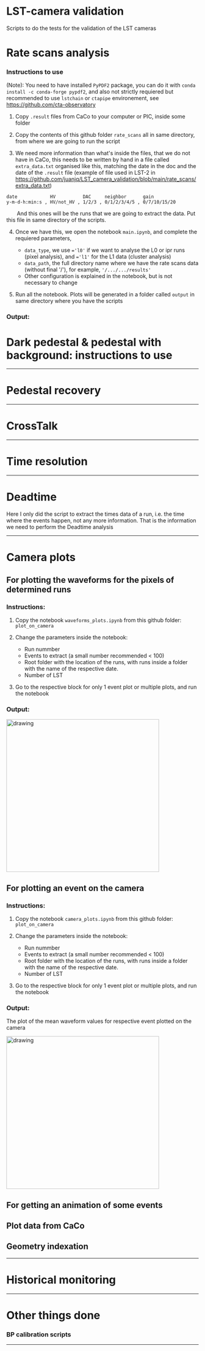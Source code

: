 # LST-camera validation
Scripts to do the tests for the validation of the LST cameras


# Rate scans analysis 
### Instructions to use

(Note): You need to have installed `PyPDF2` package, you can do it with `conda install -c conda-forge pypdf2`, and also not strictly requiered but recommended to use `lstchain` or `ctapipe` environement, see https://github.com/cta-observatory


 1. Copy `.result` files from CaCo to your computer or PIC, inside some folder

2. Copy the contents of this github folder `rate_scans` all in same directory, from where we are going to run the script

3. We need more information than what's inside the files, that we do not have in CaCo, this needs to be written by hand in a file called `extra_data.txt` organised like this, matching the date in the doc and the date of the `.result` file (example of file used in LST-2 in https://github.com/juanjq/LST_camera_validation/blob/main/rate_scans/extra_data.txt)

```
date            HV          DAC     neighbor      gain
y-m-d-h:min:s , HV/not_HV , 1/2/3 , 0/1/2/3/4/5 , 0/7/10/15/20
```
&nbsp;&nbsp;&nbsp;&nbsp;&nbsp;&nbsp; And this ones will be the runs that we are going to extract the data. Put this file in same directory of the scripts.

4. Once we have this, we open the notebook `main.ipynb`, and complete the requiered parameters,
    - `data_type`, we use `='l0'` if we want to analyse the L0 or ipr runs (pixel analysis), and `='l1'` for the L1 data (cluster analysis)
    - `data_path`, the full directory name where we have the rate scans data (without final '/'), for example, `'/.../.../results'`
    - Other configuration is explained in the notebook, but is not necessary to change

5. Run all the notebook. Plots will be generated in a folder called `output` in same directory where you have the scripts

### Output:

# Dark pedestal & pedestal with background: instructions to use

---

# Pedestal recovery

---

# CrossTalk

---

# Time resolution

---


# Deadtime
Here I only did the script to extract the times data of a run, i.e. the time where the events happen, not any more information. That is the information we need to perform the Deadtime analysis

---


# Camera plots

## For plotting the waveforms for the pixels of determined runs
### Instructions:

1. Copy the notebook `waveforms_plots.ipynb` from this github folder: `plot_on_camera`

2. Change the parameters inside the notebook:

   * Run nummber
   * Events to extract (a small number recommended < 100)
   * Root folder with the location of the runs, with runs inside a folder with the name of the respective date.
   * Number of LST

3. Go to the respective block for only 1 event plot or multiple plots, and run the notebook

### Output:


<img src="https://github.com/juanjq/LST_camera_validation/blob/main/graphs/waveforms.png" align="center" alt="drawing" width="400"/>

## For plotting an event on the camera
### Instructions:

1. Copy the notebook `camera_plots.ipynb` from this github folder: `plot_on_camera`

2. Change the parameters inside the notebook:

   * Run nummber
   * Events to extract (a small number recommended < 100)
   * Root folder with the location of the runs, with runs inside a folder with the name of the respective date.
   * Number of LST

3. Go to the respective block for only 1 event plot or multiple plots, and run the notebook

### Output:
The plot of the mean waveform values for respective event plotted on the camera

<img src="https://github.com/juanjq/LST_camera_validation/blob/main/graphs/camera_plot.png" align="center" alt="drawing" width="400"/>

## For getting an animation of some events

## Plot data from CaCo

## Geometry indexation


---

# Historical monitoring

---

# Other things done


### BP calibration scripts
---

